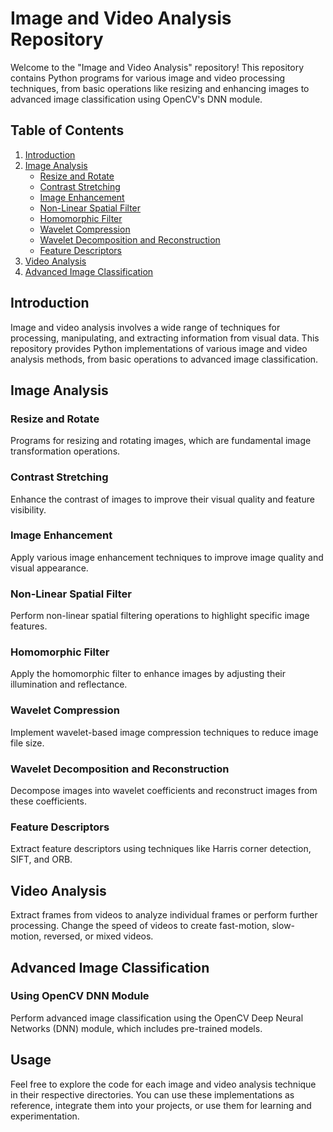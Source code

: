 # Image and Video Analysis Repository

Welcome to the "Image and Video Analysis" repository! This repository contains Python programs for various image and video processing techniques, from basic operations like resizing and enhancing images to advanced image classification using OpenCV's DNN module.

## Table of Contents

1. [Introduction](#introduction)
2. [Image Analysis](#image-analysis)
    - [Resize and Rotate](#resize-and-rotate)
    - [Contrast Stretching](#contrast-stretching)
    - [Image Enhancement](#image-enhancement)
    - [Non-Linear Spatial Filter](#non-linear-spatial-filter)
    - [Homomorphic Filter](#homomorphic-filter)
    - [Wavelet Compression](#wavelet-compression)
    - [Wavelet Decomposition and Reconstruction](#wavelet-decomposition-and-reconstruction)
    - [Feature Descriptors](#feature-descriptors)
3. [Video Analysis](#video-analysis)
4. [Advanced Image Classification](#advanced-image-classification)

## Introduction

Image and video analysis involves a wide range of techniques for processing, manipulating, and extracting information from visual data. This repository provides Python implementations of various image and video analysis methods, from basic operations to advanced image classification.

## Image Analysis

### Resize and Rotate

Programs for resizing and rotating images, which are fundamental image transformation operations.

### Contrast Stretching

Enhance the contrast of images to improve their visual quality and feature visibility.

### Image Enhancement

Apply various image enhancement techniques to improve image quality and visual appearance.

### Non-Linear Spatial Filter

Perform non-linear spatial filtering operations to highlight specific image features.

### Homomorphic Filter

Apply the homomorphic filter to enhance images by adjusting their illumination and reflectance.

### Wavelet Compression

Implement wavelet-based image compression techniques to reduce image file size.

### Wavelet Decomposition and Reconstruction

Decompose images into wavelet coefficients and reconstruct images from these coefficients.

### Feature Descriptors

Extract feature descriptors using techniques like Harris corner detection, SIFT, and ORB.

## Video Analysis

Extract frames from videos to analyze individual frames or perform further processing. Change the speed of videos to create fast-motion, slow-motion, reversed, or mixed videos.

## Advanced Image Classification

### Using OpenCV DNN Module

Perform advanced image classification using the OpenCV Deep Neural Networks (DNN) module, which includes pre-trained models.

## Usage

Feel free to explore the code for each image and video analysis technique in their respective directories. You can use these implementations as reference, integrate them into your projects, or use them for learning and experimentation.
